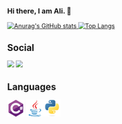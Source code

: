 ### Hi there, I am Ali. 👋


[![Anurag's GitHub stats](https://github-readme-stats.vercel.app/api?username=alikonar&show_icons=true&theme=radical)
](https://github.com/anuraghazra/github-readme-stats)  [![Top Langs](https://github-readme-stats.vercel.app/api/top-langs/?username=alikonar&layout=compact&theme=radical)](https://github.com/anuraghazra/github-readme-stats)

<h2>Social</h2>
<p>
<a href="https://www.linkedin.com/in/ali-konar/">
<img src="http://pngimg.com/uploads/linkedIn/linkedIn_PNG26.png" width="40" length="40"></a>
  <a href="https://twitter.com/aliikonar">
<img src="https://i.pinimg.com/originals/26/cb/a4/26cba4a440f340e70e99ba87ca76d416.png" width="60" length="60"></a>
</p>


<h2>Languages</h2>

<p><img src="https://raw.githubusercontent.com/devicons/devicon/master/icons/csharp/csharp-original.svg" alt="csharp" width="40" height="40" style="max-width:100%;"> 
<img src="https://raw.githubusercontent.com/devicons/devicon/master/icons/java/java-original.svg" alt="java" width="40" height="40" style="max-width:100%;"><img src="https://raw.githubusercontent.com/devicons/devicon/master/icons/python/python-original.svg" alt="python" width="40" height="40" style="max-width:100%;"></p>





